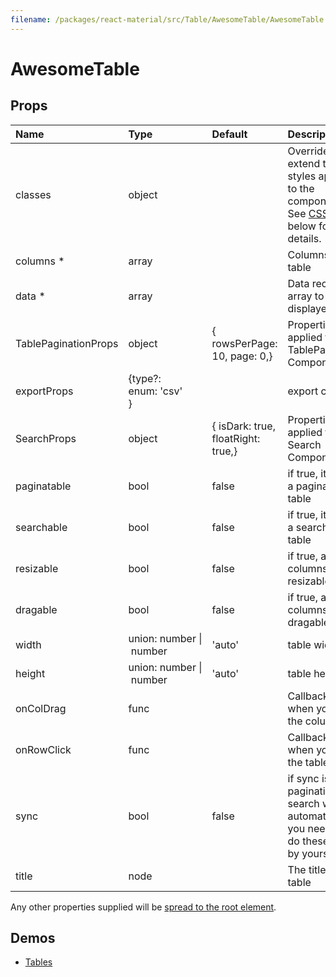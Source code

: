 ```yaml
---
filename: /packages/react-material/src/Table/AwesomeTable/AwesomeTable.js
---
```


<!--- This documentation is automatically generated, do not try to edit it. -->

# AwesomeTable



## Props

| Name | Type | Default | Description |
|:-----|:-----|:--------|:------------|
| <span class="prop-name">classes</span> | <span class="prop-type">object |  | Override or extend the styles applied to the component. See [CSS API](#css-api) below for more details. |
| <span class="prop-name required">columns *</span> | <span class="prop-type">array |  | Columns of table |
| <span class="prop-name required">data *</span> | <span class="prop-type">array |  | Data record array to be displayed |
| <span class="prop-name">TablePaginationProps</span> | <span class="prop-type">object | <span class="prop-default">{  rowsPerPage: 10,  page: 0,}</span> | Properties applied to the TablePagination Component |
| <span class="prop-name">exportProps</span> | <span class="prop-type">{type?: enum:&nbsp;'csv'<br>} |  | export config |
| <span class="prop-name">SearchProps</span> | <span class="prop-type">object | <span class="prop-default">{  isDark: true,  floatRight: true,}</span> | Properties applied to the Search Component |
| <span class="prop-name">paginatable</span> | <span class="prop-type">bool | <span class="prop-default">false</span> | if true, it will be a paginatable table |
| <span class="prop-name">searchable</span> | <span class="prop-type">bool | <span class="prop-default">false</span> | if true, it will be a searchable table |
| <span class="prop-name">resizable</span> | <span class="prop-type">bool | <span class="prop-default">false</span> | if true, all the columns is resizable |
| <span class="prop-name">dragable</span> | <span class="prop-type">bool | <span class="prop-default">false</span> | if true, all the columns is dragable |
| <span class="prop-name">width</span> | <span class="prop-type">union:&nbsp;number&nbsp;&#124;<br>&nbsp;number<br> | <span class="prop-default">'auto'</span> | table width |
| <span class="prop-name">height</span> | <span class="prop-type">union:&nbsp;number&nbsp;&#124;<br>&nbsp;number<br> | <span class="prop-default">'auto'</span> | table height |
| <span class="prop-name">onColDrag</span> | <span class="prop-type">func |  | Callback fired when you drag the column |
| <span class="prop-name">onRowClick</span> | <span class="prop-type">func |  | Callback fired when you click the table row |
| <span class="prop-name">sync</span> | <span class="prop-type">bool | <span class="prop-default">false</span> | if sync is true, pagination and search will be automatical. you needn't to do these things by yourself |
| <span class="prop-name">title</span> | <span class="prop-type">node |  | The title of table |

Any other properties supplied will be [spread to the root element](/guides/api#spread).

## Demos

- [Tables](/demos/tables)


